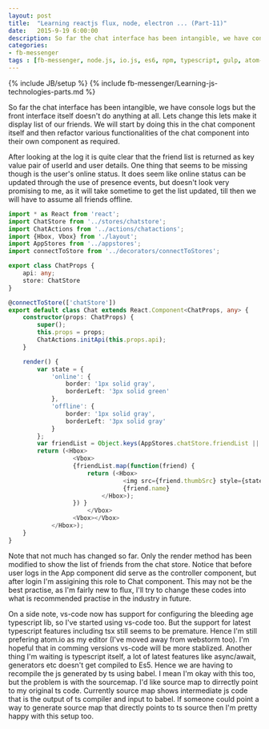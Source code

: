 ```yaml
---
layout: post
title:  "Learning reactjs flux, node, electron ... (Part-11)"
date:   2015-9-19 6:00:00
description: So far the chat interface has been intangible, we have console logs but the front interface itself doesn't do anything at all. Lets change this lets make it display list of our friends. We will start by doing this in the chat component itself and then refactor various functionalities of the chat component into their own component as required.
categories:
- fb-messenger
tags : [fb-messenger, node.js, io.js, es6, npm, typescript, gulp, atom-electron, hbox, vbox]
---
```

{% include JB/setup %}
{% include fb-messenger/Learning-js-technologies-parts.md %}
<p class="first">
    So far the chat interface has been intangible, we have console logs but the front interface itself doesn't do anything at all. Lets change this
    lets make it display list of our friends. We will start by doing this in the chat component itself and then refactor various functionalities of
    the chat component into their own component as required.
</p>
After looking at the log it is quite clear that the friend list is returned as key value pair of userId and user details. One thing that seems to be 
missing though is the user's online status. It does seem like online status can be updated through the use of presence events, but doesn't look very
promising to me, as it will take sometime to get the list updated, till then we will have to assume all friends offline.


```ts
import * as React from 'react';
import ChatStore from '../stores/chatstore';
import ChatActions from '../actions/chatactions';
import {Hbox, Vbox} from './layout';
import AppStores from '../appstores';
import connectToStore from '../decorators/connectToStores';

export class ChatProps {
    api: any;
    store: ChatStore
}

@connectToStore(['chatStore'])
export default class Chat extends React.Component<ChatProps, any> {
    constructor(props: ChatProps) {
        super();
        this.props = props;
        ChatActions.initApi(this.props.api);
    }

    render() {
        var state = {
            'online': {
                border: '1px solid gray',
                borderLeft: '3px solid green'
            },
            'offline': {
                border: '1px solid gray',
                borderLeft: '3px solid gray'
            }
        };
        var friendList = Object.keys(AppStores.chatStore.friendList || []).map(id => AppStores.chatStore.friendList[id]);
        return (<Hbox>
                  <Vbox>
                  {friendList.map(function(friend) {
                      return (<Hbox>
                                <img src={friend.thumbSrc} style={state[friend.onlineState || 'offline']} />
                                {friend.name}
                          </Hbox>);
                  }) }
                      </Vbox>
                  <Vbox></Vbox>
            </Hbox>);
    }
}
```

Note that not much has changed so far. Only the render method has been modified to show the list of friends from the chat store. Notice that 
before user logs in the App component did serve as the controller component, but after login I'm assigining this role to Chat component. This
may not be the best practise, as I'm fairly new to flux, I'll try to change these codes into what is recommended practise in the industry in 
future.

<aside>
On a side note, vs-code now has support for configuring the bleeding age typescript lib, so I've started using vs-code too. But the support for 
latest typescript features including tsx still seems to be premature. Hence I'm still prefering atom.io as my editor (I've moved away from 
webstorm too). I'm hopeful that in comming versions vs-code will be more stablized. Another thing I'm waiting is typescript itself, a lot of 
latest features like async/await, generators etc doesn't get compiled to Es5. Hence we are having to recompile the js generated by ts using 
babel. I mean I'm okay with this too, but the problem is with the sourcemap. I'd like source map to dirrectly point to my original ts code. 
Currently source map shows intermediate js code that is the output of ts compiler and input to babel. If someone could point a way to generate
source map that directly points to ts source then I'm pretty happy with this setup too.
</aside>
